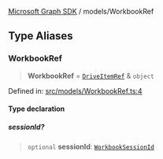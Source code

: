 [Microsoft Graph SDK](../modules.md) / models/WorkbookRef

## Type Aliases

### WorkbookRef

> **WorkbookRef** = [`DriveItemRef`](DriveItemRef.md#driveitemref) & `object`

Defined in: [src/models/WorkbookRef.ts:4](https://github.com/Future-Secure-AI/microsoft-graph/blob/6f587d043e8277194e9b2feca914ab2cba9d258d/src/models/WorkbookRef.ts#L4)

#### Type declaration

##### sessionId?

> `optional` **sessionId**: [`WorkbookSessionId`](WorkbookSessionId.md#workbooksessionid)
